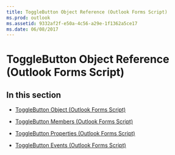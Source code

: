 ```yaml
---
title: ToggleButton Object Reference (Outlook Forms Script)
ms.prod: outlook
ms.assetid: 9332af2f-e50a-4c56-a29e-1f1362a5ce17
ms.date: 06/08/2017
---
```



# ToggleButton Object Reference (Outlook Forms Script)

## In this section


-  [ToggleButton Object (Outlook Forms Script)](Outlook.togglebutton.md)
    
-  [ToggleButton Members (Outlook Forms Script)](togglebutton-members-outlook-forms-script.md)
    
-  [ToggleButton Properties (Outlook Forms Script)](togglebutton-properties-outlook-forms-script.md)
    
-  [ToggleButton Events (Outlook Forms Script)](togglebutton-events-outlook-forms-script.md)
    

